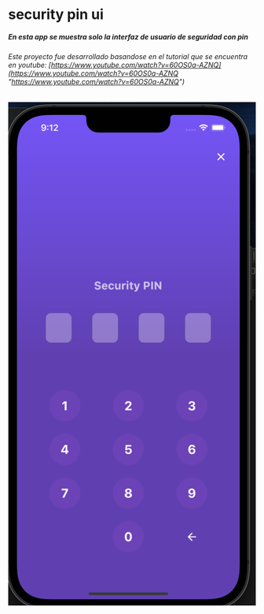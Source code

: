 # security pin ui

##### En esta app se muestra solo la interfaz de usuario de seguridad con pin

###### Este proyecto fue desarrollado basandose en el tutorial que se encuentra en youtube: [https://www.youtube.com/watch?v=60OS0a-AZNQ](https://www.youtube.com/watch?v=60OS0a-AZNQ "https://www.youtube.com/watch?v=60OS0a-AZNQ")

![Pantalla inicial de la app](/assets/images/screenshot.png)
